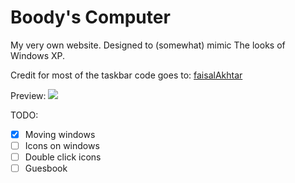 # Boody's Computer

My very own website. Designed to (somewhat) mimic The looks of Windows XP.

Credit for most of the taskbar code goes to: <a href="https://github.com/faisalAkhtar/">faisalAkhtar</a>

Preview:
<img src="https://i.ibb.co/wKYxjYc/firefox-g-VIN8uy0-Nr.jpg">

TODO:
- [X] Moving windows
- [ ] Icons on windows
- [ ] Double click icons
- [ ] Guesbook
